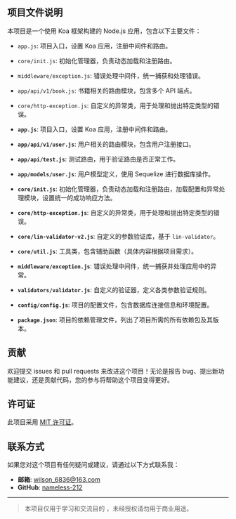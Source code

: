 ## 项目文件说明

本项目是一个使用 Koa 框架构建的 Node.js 应用，包含以下主要文件：

- `app.js`: 项目入口，设置 Koa 应用，注册中间件和路由。
- `core/init.js`: 初始化管理器，负责动态加载和注册路由。
- `middleware/exception.js`: 错误处理中间件，统一捕获和处理错误。
- `app/api/v1/book.js`: 书籍相关的路由模块，包含多个 API 端点。
- `core/http-exception.js`: 自定义的异常类，用于处理和抛出特定类型的错误。

- **`app.js`**: 项目入口，设置 Koa 应用，注册中间件和路由。
- **`app/api/v1/user.js`**: 用户相关的路由模块，包含用户注册接口。
- **`app/api/test.js`**: 测试路由，用于验证路由是否正常工作。
- **`app/models/user.js`**: 用户模型定义，使用 Sequelize 进行数据库操作。
- **`core/init.js`**: 初始化管理器，负责动态加载和注册路由，加载配置和异常处理模块，设置统一的成功响应方法。
- **`core/http-exception.js`**: 自定义的异常类，用于处理和抛出特定类型的错误。
- **`core/lin-validator-v2.js`**: 自定义的参数验证库，基于 `lin-validator`。
- **`core/util.js`**: 工具类，包含辅助函数（具体内容根据项目需求）。
- **`middleware/exception.js`**: 错误处理中间件，统一捕获并处理应用中的异常。
- **`validators/validator.js`**: 自定义的验证器，定义各类参数验证规则。
- **`config/config.js`**: 项目的配置文件，包含数据库连接信息和环境配置。
- **`package.json`**: 项目的依赖管理文件，列出了项目所需的所有依赖包及其版本。

## 贡献

欢迎提交 issues 和 pull requests 来改进这个项目！无论是报告 bug、提出新功能建议，还是贡献代码，您的参与将帮助这个项目变得更好。

## 许可证

此项目采用 [MIT 许可证](LICENSE)。

## 联系方式

如果您对这个项目有任何疑问或建议，请通过以下方式联系我：

- **邮箱**: wilson_6836@163.com
- **GitHub**: [nameless-212](https://github.com/nameless-212)

---

> 本项目仅用于学习和交流目的 ，未经授权请勿用于商业用途。
